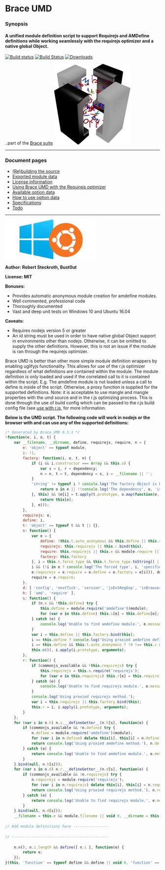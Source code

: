 # Brace UMD
### Synopsis

#### A unified module definition script to support Requirejs and AMDefine definitions while working seamlessly with the requirejs optimizer and a native global Object.

[![Build status](https://ci.appveyor.com/api/projects/status/j9w4v3romfw971y9/branch/master?svg=true)](https://ci.appveyor.com/project/restarian/brace-umd/branch/master) [![Build Status](https://travis-ci.org/restarian/brace_umd.svg?branch=master)](https://travis-ci.org/restarian/brace_umd) [![Downloads](https://img.shields.io/npm/dm/brace_umd.svg?svg=true)](https://npmjs.org/package/brace_umd)

..part of the [Brace suite](https://github.com/restarian/restarian/blob/master/brace/README.md)
![Brace](https://raw.githubusercontent.com/restarian/restarian/master/brace/doc/image/brace_logo_small.png)

------

### Document pages
* [(Re)building the source](https://github.com/restarian/brace_umd/blob/master/doc/build.md)
* [Exported module data ](https://github.com/restarian/brace_umd/blob/master/doc/exported_data.md)
* [License information](https://github.com/restarian/brace_umd/blob/master/doc/license.md)
* [Using Brace UMD with the Requirejs optimizer](https://github.com/restarian/brace_umd/blob/master/doc/optimizer.md)
* [Available option data](https://github.com/restarian/brace_umd/blob/master/doc/options.md)
* [How to use option data](https://github.com/restarian/brace_umd/blob/master/doc/passing_option_data.md)
* [Specifications](https://github.com/restarian/brace_umd/blob/master/doc/specification.md)
* [Todo](https://github.com/restarian/brace_umd/blob/master/doc/todo.md)

----

[![Bash on Windows](https://raw.githubusercontent.com/restarian/brace_umd/master/doc/image/ubuntu_windows_logo.png)](https://github.com/Microsoft/BashOnWindows)

**Author: Robert Steckroth, Bust0ut**

**License: MIT**

**Bonuses:**
* Provides automatic anonymous module creation for amdefine modules.
* Well commented, professional code
* Thoroughly documented
* Vast and deep unit tests on Windows 10 and Ubuntu 16.04

**Caveats:**
  * Requires nodejs version 5 or greater
  * An id string must be used in order to have native global Object support in environments other than nodejs. Otherwise, it can be omitted to supply the other definitions. However, this is not an issue if the module is ran through the requirejs optimizer.

Brace UMD is better than other more simple module definition wrappers by enabling uglifyjs functionality. This allows for use of the r.js optimizer regardless of what definitions are contained within the module. The module definition is only loaded and used if the correlated call to it is contained within the script. E.g. The amdefine module is not loaded unless a call to define is inside of the script. Otherwise, a proxy function is supplied for the supported definitions.
Note: it is acceptable to use mangle and mangle properties with the umd source and in the r.js optimizing process. This is done through the use of build config which can be passed to the r.js build config file (see [use with r.js](https://github.com/restarian/brace_umd/blob/master/doc/optimizer.md), for more information.

**Below is the UMD script. The following code will work in nodejs or the browser with and can use any of the supported definitions:**

```javascript
/* Generated by Brace_UMD 0.5.1 */
!function(e, i, o, t) {
    var __filename, __dirname, define, requirejs, require, n = {
        e: 'object' == typeof module,
        i: !1,
        factory: function(i, o, t, n) {
            if (i && i.constructor === Array && this.o) {
                var s = i, r = dependency;
                n = n, t = t, dependency = s, i = __filename || '';
            }
            'string' != typeof i ? console.log('The factory Object is being used but the module does not supply an id parameter. Skipping loading of the module.') : o.every(function(o) {
                return o in e || !!console.log('The dependency', o, 'is not loaded into the factory. Skipping loading of the module', i);
            }, this) && (e[i] = t.apply(t.prototype, o.map(function(e, i) {
                return this[e];
            }, e)));
        },
        requirejs: o,
        define: i,
        t: 'object' == typeof t && t || {},
        n: function() {
            var e = {
                define: !this.t.auto_anonymous && this.define || this.s.bind(this),
                requirejs: this.requirejs || this.r.bind(this),
                require: this.requirejs || this.e && module.require || void 0,
                factory: this.factory
            }, i = this.t.force_type && this.t.force_type.toString() || '';
            i && (!i in e ? console.log('The forced type', i, 'specified as an option is not supported by Brace UMD. Supported types are', Object.keys(e)) : (console.log('Forcing use of the definition type', i), 
            e.requirejs = e.require = e.define = e.factory = e[i])), define = e.define, requirejs = e.requirejs, 
            require = e.require;
        },
        d: [ 'config', 'nextTick', 'version', 'jsExtRegExp', 'isBrowser', 's', 'toUrl', 'undef', 'defined', 'specified', 'onError', 'createNode', 'load', 'exec' ],
        h: [ 'amd', 'require' ],
        s: function() {
            if (n.e && !this.define) try {
                this.define = module.require('amdefine')(module);
                for (var e in this.define) this.s[e] = this.define[e];
            } catch (e) {
                console.log('Unable to find amdefine module.', e.message);
            }
            var i = this.define || this.factory.bind(this);
            i == this.define ? console.log('Using proxied amdefine definition.') : console.log('Using factory proxied from amdefine call.'), 
            i == this.define && this.t.auto_anonymous ? !0 !== this.i && arguments.length > 2 ? this.i = arguments[0] : arguments.length <= 2 && (this.i = !0) : (this.s = i, 
            this.n()), i.apply(i.prototype, arguments);
        },
        r: function() {
            if (commonjs_available && !this.requirejs) try {
                this.requirejs = this.o.require('requirejs');
                for (var e in this.requirejs) this.r[e] = this.requirejs[e];
            } catch (e) {
                console.log('Unable to find requirejs module.', e.message);
            }
            console.log('Using proxied requirejs method.');
            var i = this.requirejs || this.factory.bind(this);
            this.r = i, i.apply(i.prototype, arguments);
        }
    };
    for (var s in n.h) n.s.__defineGetter__(n.h[s], function(e) {
        if (commonjs_available && !n.define) try {
            n.define = module.require('amdefine')(module);
            for (var i in n.define) delete this[i], this[i] = n.define[i];
            return console.log('Using proxied amdefine method.'), n.define[e];
        } catch (e) {
            return console.log('Unable to find amdefine module.', e.message);
        }
    }.bind(null, n.h[s]));
    for (var s in n.d) n.r.__defineGetter__(n.d[s], function(e) {
        if (commonjs_available && !n.requirejs) try {
            n.requirejs = module.require('requirejs');
            for (var i in n.requirejs) delete this[i], this[i] = n.requirejs[i];
            return console.log('Using proxied requirejs method.'), n.requirejs[i];
        } catch (e) {
            return console.log('Unable to find requirejs module.', e.message);
        }
    }.bind(null, n.d[s]));
    __filename = this.e && module.filename || void 0, __dirname = this.e && module.require('path').dirname(__filename) || void 0, 

// Add module definitions here ----------------

// --------------------------------------------

    n.n(), n.i.length && define([ n.i ], function(e) {
        return e;
    });
}(this, 'function' == typeof define && define || void 0, 'function' == typeof requirejs && requirejs || void 0, {});
```

